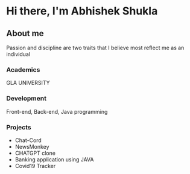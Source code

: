 # Hi there, I'm Abhishek Shukla
## About me
Passion and discipline are two traits that I believe most reflect me as an individual

### Academics
GLA UNIVERSITY

### Development
Front-end, Back-end, Java programming

### Projects

- Chat-Cord 
- NewsMonkey
- CHATGPT clone
- Banking application using JAVA
- Covid19 Tracker
